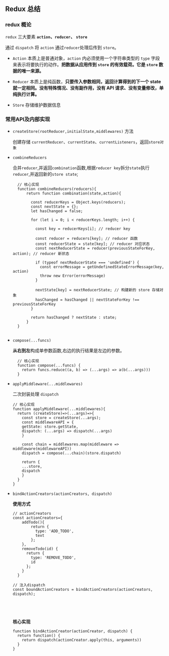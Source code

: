 ## Redux 总结


### redux 概论
  `redux` 三大要素 **`action`、`reducer`、 `store`**

  通过 `dispatch` 将 `action` 通过`reducer`处理后传到 `store`。

  - `Action` 本质上是普通对象，`action` 内必须使用一个字符串类型的 `type` 字段来表示将要执行的动作。**把数据从应用传到 `store` 的有效载荷。它是 `store` 数据的唯一来源。**

  - `Reducer` 本质上是纯函数，**只要传入参数相同，返回计算得到的下一个 state 就一定相同。没有特殊情况、没有副作用，没有 API 请求、没有变量修改，单纯执行计算。**
 
  - `Store` 存储维护数据信息


### 常用API及内部实现

- `createStore(rootReducer,initialState,middlewares)` 方法

   创建存储 `currentReducer`、`currentState`、`currentListeners`，返回`store对象`

- `combineReducers`

  合并`reducer`,并返回`combination`函数,根据`reducer key`拆分`state`执行`reducer`,并返回新的`store state`;

  ```
    // 核心实现
    function combineReducers(reducers){
        return function combination(state,action){

          const reducerKeys = Object.keys(reducers);
          const nextState = {};
          let hasChanged = false;

          for (let i = 0; i < reducerKeys.length; i++) {

            const key = reducerKeys[i]; // reducer key

            const reducer = reducers[key]; // reducer 函数
            const reducerState = state[key]; // reducer 对应状态
            const nextReducerState = reducer(previousStateForKey, action); // reducer 新状态

            if (typeof nextReducerState === 'undefined') {
              const errorMessage = getUndefinedStateErrorMessage(key, action)
              throw new Error(errorMessage)
            }

            nextState[key] = nextReducerState; // 构建新的 store 存储对象
            hasChanged = hasChanged || nextStateForKey !== previousStateForKey
          }

          return hasChanged ? nextState : state; 
        }
    }
    
  ```

- `compose(...funcs)`

  **从右到左**构成单参数函数,右边的执行结果是左边的参数。

  ```
    // 核心实现
    function compose(...funcs) {
      return funcs.reduce((a, b) => (...args) => a(b(...args)))
    }
  ```

- `applyMiddleware(...middlewares)`

  二次封装处理 `dispatch `

  ```
  // 核心实现
  function applyMiddleware(...middlewares){
    return (createStore)=>(...args)=>{
      const store = createStore(...args);
      const middlewareAPI = {
      getState: store.getState,
      dispatch: (...args) => dispatch(...args)
      }

      const chain = middlewares.map(middleware => middleware(middlewareAPI))
      dispatch = compose(...chain)(store.dispatch)

      return {
      ...store,
      dispatch
      }
    }
  }

  ```


- `bindActionCreators(actionCreators, dispatch)`

    **使用方式**
    
    ```
    // actionCreators
    const actionCreators={
        addTodo(){
            return {
              type: 'ADD_TODO',
              text
            };
        },
        removeTodo(id) {
          return {
            type: 'REMOVE_TODO',
            id
          };
        }
      }

    // 注入dispatch
    const boundActionCreators = bindActionCreators(actionCreators, dispatch);



    
    
    ```

    **核心实现**

    ```
    function bindActionCreator(actionCreator, dispatch) {
      return function() {
        return dispatch(actionCreator.apply(this, arguments))
      }
    }
    ```
